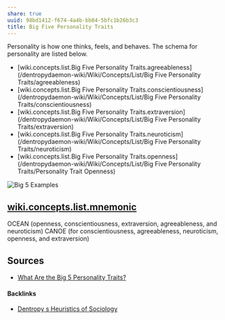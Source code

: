 ```yaml
---
share: true
uuid: 98bd1412-f674-4a4b-bb84-5bfc1b26b3c3
title: Big Five Personality Traits
---
```

Personality is how one thinks, feels, and behaves. The schema for personality are listed below.

* [wiki.concepts.list.Big Five Personality Traits.agreeableness](/dentropydaemon-wiki/Wiki/Concepts/List/Big Five Personality Traits/agreeableness)
* [wiki.concepts.list.Big Five Personality Traits.conscientiousness](/dentropydaemon-wiki/Wiki/Concepts/List/Big Five Personality Traits/conscientiousness)
* [wiki.concepts.list.Big Five Personality Traits.extraversion](/dentropydaemon-wiki/Wiki/Concepts/List/Big Five Personality Traits/extraversion)
* [wiki.concepts.list.Big Five Personality Traits.neuroticism](/dentropydaemon-wiki/Wiki/Concepts/List/Big Five Personality Traits/neuroticism)
* [wiki.concepts.list.Big Five Personality Traits.openness](/dentropydaemon-wiki/Wiki/Concepts/List/Big Five Personality Traits/Personality Trait Openness)

![Big 5 Examples](//assets/images/2021-10-16-16-03-09.png)

## [wiki.concepts.list.mnemonic](/dentropydaemon-wiki/Wiki/Concepts/List/mnemonic)

OCEAN (openness, conscientiousness, extraversion, agreeableness, and neuroticism)
CANOE (for conscientiousness, agreeableness, neuroticism, openness, and extraversion)

## Sources

* [What Are the Big 5 Personality Traits?](https://www.verywellmind.com/the-big-five-personality-dimensions-2795422)


#### Backlinks

* [Dentropy s Heuristics of Sociology](/2831accf-38a0-4cd6-a2bc-a0a6a0f5de0f)